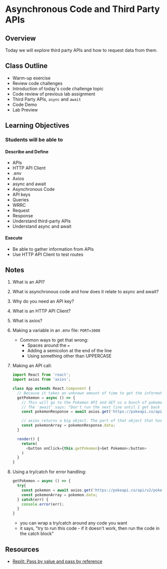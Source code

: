 # Asynchronous Code and Third Party APIs

## Overview

Today we will explore third party APIs and how to request data from them.

## Class Outline

- Warm-up exercise
- Review code challenges
- Introduction of today's code challenge topic
- Code review of previous lab assignment
- Third Party APIs, `async` and `await`
- Code Demo
- Lab Preview

## Learning Objectives

### Students will be able to

#### Describe and Define

- APIs
- HTTP API Client
- .env
- Axios
- async and await
- Asynchronous Code
- API keys
- Queries
- WRRC
- Request
- Response
- Understand third-party APIs
- Understand async and await

#### Execute

- Be able to gather information from APIs
- Use HTTP API Client to test routes

## Notes

1. What is an API?
1. What is asynchronous code and how does it relate to async and await?
1. Why do you need an API key?
1. What is an HTTP API Client?
1. What is axios?
1. Making a variable in an .env file: `PORT=3000`

   - Common ways to get that wrong:
     - Spaces around the `=`
     - Adding a semicolon at the end of the line
     - Using something other than UPPERCASE

1. Making an API call:

   ```javascript
   import React from 'react';
   import axios from 'axios';

   class App extends React.Component {
     // Because it takes an unknown amount of time to get the information, we need to do an async and await in this function:
     getPokemon = async () => {
       // This will go to the Pokemon API and GET us a bunch of pokemon objects.
       // The 'await' says: "Don't run the next line until I get back with the information that you asked for and then put it in a const called 'pokemon'."
       const pokemonResponse = await axios.get('https://pokeapi.co/api/v2/pokemon');

       // axios returns a big object. The part of that object that has the pokemon in it is the .data attribute of the object.
       const pokemonArray = pokemonResponse.data;
     }

     render() {
       return(
         <button onClick={this.getPokemon}>Get Pokemon</button>
       )
     }
   }
   ```

1. Using a try/catch for error handling:

   ```javascript
   getPokemon = async () => {
     try{
       const pokemon = await axios.get('https://pokeapi.co/api/v2/pokemon');
       const pokemonArray = pokemon.data;
     } catch(err) {
       console.error(err);
     }
   }
   ```

   - you can wrap a try/catch around any code you want
   - it says, "try to run this code - if it doesn't work, then run the code in the catch block"

## Resources

- [Replit: Pass by value and pass by reference](https://replit.com/@sheyna/LastStimulatingHashmap#index.js)

